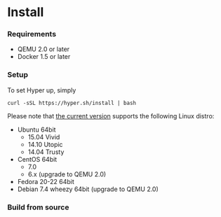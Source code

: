 # Install

### Requirements

- QEMU 2.0 or later
- Docker 1.5 or later

### Setup

To set Hyper up, simply

    curl -sSL https://hyper.sh/install | bash

Please note that [the current version](../release_notes/latest.md) supports the following Linux distro:

- Ubuntu 64bit
	- 15.04 Vivid
	- 14.10 Utopic
	- 14.04 Trusty
- CentOS 64bit
	- 7.0
	- 6.x (upgrade to QEMU 2.0)
- Fedora 20-22 64bit
- Debian 7.4 wheezy 64bit (upgrade to QEMU 2.0)

### Build from source

